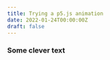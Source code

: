 ```yaml
---
title: Trying a p5.js animation
date: 2022-01-24T00:00:00Z
draft: false
---
```


### Some clever text

<script src="https://cdn.jsdelivr.net/npm/p5@1.4.0/lib/p5.js"></script> <!-- load p5.js from CDN-->
<script src = "/js/penrose.js"></script> <!-- this will pick our script  -->
<div id="particles-holder"  class=post-entry> <!-- this sets the position of the script -->
</div>
